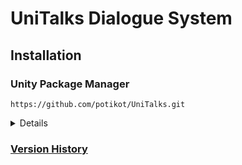 # UniTalks Dialogue System

## Installation

### Unity Package Manager

```
https://github.com/potikot/UniTalks.git
```

<details>
  <summary> Details </summary>
  <br>

  1. Open your Unity project.
  2. Navigate to `Window` > `Package Manager`.
  3. Click the `+` button in the top left.
  4. Select `Add package from git URL...`.
  5. Enter following url: `https://github.com/potikot/UniTalks.git`.
  6. If you want to install specific version just add `#v1.0.0` to the link (`1.0.0` is version you want).
  7. Click `Add`. The Runtime Console package will be installed.

</details>

### [Version History](https://github.com/potikot/UniTalks/tags)